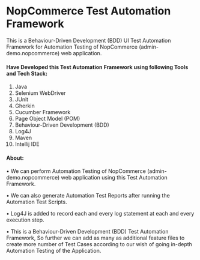 # NopCommerce Test Automation Framework

This is a Behaviour-Driven Development (BDD) UI Test Automation Framework for Automation Testing of NopCommerce (admin-demo.nopcommerce) web application.

#### Have Developed this Test Automation Framework using following Tools and Tech Stack:
1. Java
2. Selenium WebDriver 
3. JUnit 
4. Gherkin
5. Cucumber Framework 
6. Page Object Model (POM) 
7. Behaviour-Driven Development (BDD)
8. Log4J
9. Maven
10. Intellij IDE

#### About:
• We can perform Automation Testing of NopCommerce (admin-demo.nopcommerce) web application using this Test Automation Framework. 

•	We can also generate Automation Test Reports after running the Automation Test Scripts. 

•	Log4J is added to record each and every log statement at each and every execution step. 

•	This is a Behaviour-Driven Development (BDD) Test Automation Framework, So further we can add as many as additional feature files to create more number of Test Cases according to our wish of going in-depth Automation Testing of the Application.
